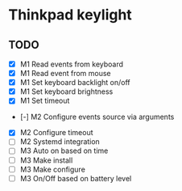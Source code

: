 # Thinkpad keylight

## TODO

- [X] M1 Read events from keyboard
- [X] M1 Read event from mouse
- [X] M1 Set keyboard backlight on/off
- [X] M1 Set keyboard brightness
- [X] M1 Set timeout
- [-] M2 Configure events source via arguments
- [X] M2 Configure timeout
- [ ] M2 Systemd integration
- [ ] M3 Auto on based on time
- [ ] M3 Make install
- [ ] M3 Make configure
- [ ] M3 On/Off based on battery level
